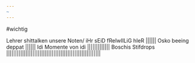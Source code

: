 ```yaml
---
~
---
```

#wichtig

Lehrer shittalken unsere Noten/ iHr sEiD fReIwIlLiG hIeR
|||||| 
Osko beeing deppat
||||||
Idi Momente von idi
|||||||||||||
Boschis Stifdrops
||||||||||||||||||||||||||||||||||||||||||||||||||||||
